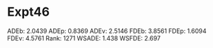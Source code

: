 # Expt46

ADEb: 2.0439
ADEp: 0.8369
ADEv: 2.5146
FDEb: 3.8561
FDEp: 1.6094
FDEv: 4.5761
Rank: 1271
WSADE: 1.438
WSFDE: 2.697